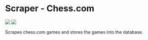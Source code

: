 # Scraper - Chess.com

[![](https://images.microbadger.com/badges/image/yusufali/chess_scraperChesscom.svg)](https://microbadger.com/images/yusufali/chess_dbapi "Get your own image badge on microbadger.com")
[![](https://images.microbadger.com/badges/version/yusufali/chess_scraperChesscom.svg)](https://microbadger.com/images/yusufali/chess_dbapi "Get your own version badge on microbadger.com")

Scrapes chess.com games and stores the games into the database.